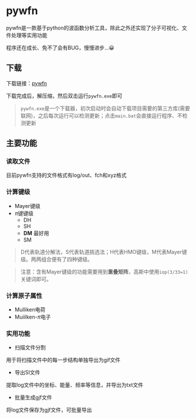 # pywfn
pywfn是一款基于python的波函数分析工具，除此之外还实现了分子可视化、文件处理等实用功能

程序还在成长、免不了会有BUG，慢慢进步...😀

## 下载
下载链接：<a href="http://39.108.88.150:8000/static/software/pywfn.zip">pywfn</a>

下载完成后，解压缩，然后双击运行`pywfn.exe`即可

> `pywfn.exe`是一个下载器，初次启动时会自动下载项目需要的第三方库(需要联网)，之后每次运行可以检测更新；点击`main.bat`会直接运行程序、不检测更新
## 主要功能
### 读取文件
目前pywfn支持的文件格式有log/out、fch和xyz格式
### 计算键级
- Mayer键级
- $\pi$键键级
    - DH
    - SH
    - **DM** 最好用
    - SM

> D代表轨道分解法，S代表轨道挑选法；H代表HMO键级，M代表Mayer键级。两两组合便有了四种键级。

>注意：含有Mayer键级的功能需要用到**重叠矩阵**，高斯中使用`iop(3/33=1)`关键词即可。

### 计算原子属性
- Mulliken电荷
- Muiilken-$\pi$电子

### 实用功能
- 扫描文件分割

用于将扫描文件中的每一步结构单独导出为gif文件
- 导出SI文件

提取log文件中的坐标、能量、频率等信息，并导出为txt文件
- 批量生成gjf文件

将log文件保存为gjf文件，可批量导出